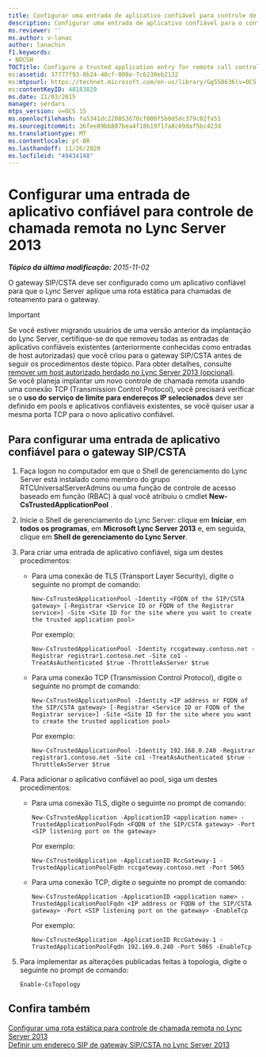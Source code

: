 ```yaml
---
title: Configurar uma entrada de aplicativo confiável para controle de chamada remota
description: Configurar uma entrada de aplicativo confiável para o controle de chamada remota.
ms.reviewer: ''
ms.author: v-lanac
author: lanachin
f1.keywords:
- NOCSH
TOCTitle: Configure a trusted application entry for remote call control
ms:assetid: 37777f93-8b24-40cf-808e-7c6230eb2132
ms:mtpsurl: https://technet.microsoft.com/en-us/library/Gg558636(v=OCS.15)
ms:contentKeyID: 48183829
ms.date: 11/03/2015
manager: serdars
mtps_version: v=OCS.15
ms.openlocfilehash: fa5341dc220853670cf000f5b0d5dc379c02fa51
ms.sourcegitcommit: 36fee89bb887bea4f18b19f17a8c69daf5bc423d
ms.translationtype: MT
ms.contentlocale: pt-BR
ms.lasthandoff: 11/26/2020
ms.locfileid: "49434148"
---
```

# <a name="configure-a-trusted-application-entry-for-remote-call-control-in-lync-server-2013"></a>Configurar uma entrada de aplicativo confiável para controle de chamada remota no Lync Server 2013

<div data-xmlns="http://www.w3.org/1999/xhtml">

<div class="topic" data-xmlns="http://www.w3.org/1999/xhtml" data-msxsl="urn:schemas-microsoft-com:xslt" data-cs="https://msdn.microsoft.com/">

<div data-asp="https://msdn2.microsoft.com/asp">



</div>

<div id="mainSection">

<div id="mainBody">

<span> </span>

_**Tópico da última modificação:** 2015-11-02_

O gateway SIP/CSTA deve ser configurado como um aplicativo confiável para que o Lync Server aplique uma rota estática para chamadas de roteamento para o gateway.

<div>


> [!IMPORTANT]
> Se você estiver migrando usuários de uma versão anterior da implantação do Lync Server, certifique-se de que removeu todas as entradas de aplicativo confiáveis existentes (anteriormente conhecidas como entradas de host autorizadas) que você criou para o gateway SIP/CSTA antes de seguir os procedimentos deste tópico. Para obter detalhes, consulte <A href="lync-server-2013-remove-a-legacy-authorized-host-optional.md">remover um host autorizado herdado no Lync Server 2013 (opcional)</A>.<BR>Se você planeja implantar um novo controle de chamada remota usando uma conexão TCP (Transmission Control Protocol), você precisará verificar se o <STRONG>uso do serviço de limite para endereços IP selecionados</STRONG> deve ser definido em pools e aplicativos confiáveis existentes, se você quiser usar a mesma porta TCP para o novo aplicativo confiável.



</div>

<div>

## <a name="to-configure-a-trusted-application-entry-for-the-sipcsta-gateway"></a>Para configurar uma entrada de aplicativo confiável para o gateway SIP/CSTA

1.  Faça logon no computador em que o Shell de gerenciamento do Lync Server está instalado como membro do grupo RTCUniversalServerAdmins ou uma função de controle de acesso baseado em função (RBAC) à qual você atribuiu o cmdlet **New-CsTrustedApplicationPool** .

2.  Inicie o Shell de gerenciamento do Lync Server: clique em **Iniciar**, em **todos os programas**, em **Microsoft Lync Server 2013** e, em seguida, clique em **Shell de gerenciamento do Lync Server**.

3.  Para criar uma entrada de aplicativo confiável, siga um destes procedimentos:
    
      - Para uma conexão de TLS (Transport Layer Security), digite o seguinte no prompt de comando:
        
            New-CsTrustedApplicationPool -Identity <FQDN of the SIP/CSTA gateway> [-Registrar <Service ID or FQDN of the Registrar service>] -Site <Site ID for the site where you want to create the trusted application pool>
        
        Por exemplo:
        
            New-CsTrustedApplicationPool -Identity rccgateway.contoso.net -Registrar registrar1.contoso.net -Site co1 -TreatAsAuthenticated $true -ThrottleAsServer $true
    
      - Para uma conexão TCP (Transmission Control Protocol), digite o seguinte no prompt de comando:
        
            New-CsTrustedApplicationPool -Identity <IP address or FQDN of the SIP/CSTA gateway> [-Registrar <Service ID or FQDN of the Registrar service>] -Site <Site ID for the site where you want to create the trusted application pool>
        
        Por exemplo:
        
            New-CsTrustedApplicationPool -Identity 192.168.0.240 -Registrar registrar1.contoso.net -Site co1 -TreatAsAuthenticated $true -ThrottleAsServer $true

4.  Para adicionar o aplicativo confiável ao pool, siga um destes procedimentos:
    
      - Para uma conexão TLS, digite o seguinte no prompt de comando:
        
            New-CsTrustedApplication -ApplicationID <application name> -TrustedApplicationPoolFqdn <FQDN of the SIP/CSTA gateway> -Port <SIP listening port on the gateway>
        
        Por exemplo:
        
            New-CsTrustedApplication -ApplicationID RccGateway-1 -TrustedApplicationPoolFqdn rccgateway.contoso.net -Port 5065
    
      - Para uma conexão TCP, digite o seguinte no prompt de comando:
        
            New-CsTrustedApplication -ApplicationID <application name> -TrustedApplicationPoolFqdn <IP address or FQDN of the SIP/CSTA gateway> -Port <SIP listening port on the gateway> -EnableTcp
        
        Por exemplo:
        
            New-CsTrustedApplication -ApplicationID RccGateway-1 -TrustedApplicationPoolFqdn 192.169.0.240 -Port 5065 -EnableTcp

5.  Para implementar as alterações publicadas feitas à topologia, digite o seguinte no prompt de comando:
    
        Enable-CsTopology

</div>

<div>

## <a name="see-also"></a>Confira também


[Configurar uma rota estática para controle de chamada remota no Lync Server 2013](lync-server-2013-configure-a-static-route-for-remote-call-control.md)  
[Definir um endereço SIP de gateway SIP/CSTA no Lync Server 2013](lync-server-2013-define-a-sip-csta-gateway-ip-address.md)  
  

</div>

</div>

<span> </span>

</div>

</div>

</div>

